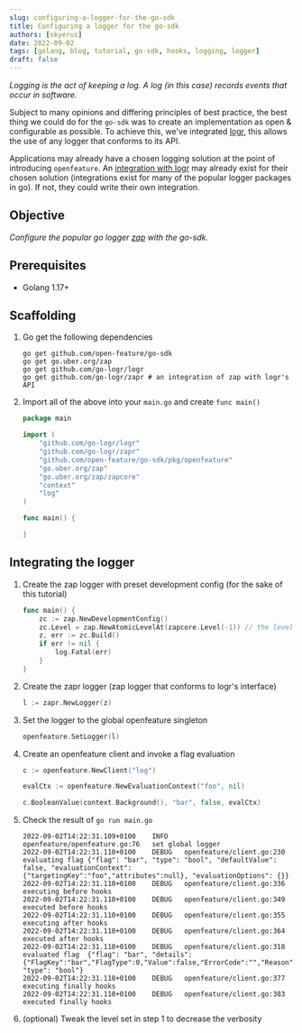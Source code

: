 ```yaml
---
slug: configuring-a-logger-for-the-go-sdk
title: Configuring a logger for the go-sdk
authors: [skyerus]
date: 2022-09-02
tags: [golang, blog, tutorial, go-sdk, hooks, logging, logger]
draft: false
---
```


_Logging is the act of keeping a log. A log (in this case) records events that occur in software._

Subject to many opinions and differing principles of best practice, the best thing we could do for the `go-sdk` was
to create an implementation as open & configurable as possible. To achieve this, we've integrated [logr](https://github.com/go-logr/logr),
this allows the use of any logger that conforms to its API.

Applications may already have a chosen logging solution at the point of introducing `openfeature`. An [integration with logr](https://github.com/go-logr/logr#implementations-non-exhaustive)
may already exist for their chosen solution (integrations exist for many of the popular logger packages in go). If not, they could write their own integration.

<!--truncate-->

## Objective

_Configure the popular go logger [zap](https://github.com/uber-go/zap) with the go-sdk._

## Prerequisites

- Golang 1.17+

## Scaffolding

1. Go get the following dependencies

   ```shell
   go get github.com/open-feature/go-sdk
   go get go.uber.org/zap
   go get github.com/go-logr/logr
   go get github.com/go-logr/zapr # an integration of zap with logr's API
   ```

2. Import all of the above into your `main.go` and create `func main()`

   ```go
   package main

   import (
       "github.com/go-logr/logr"
       "github.com/go-logr/zapr"
       "github.com/open-feature/go-sdk/pkg/openfeature"
       "go.uber.org/zap"
       "go.uber.org/zap/zapcore"
       "context"
       "log"
   )

   func main() {

   }
   ```

## Integrating the logger

1. Create the zap logger with preset development config (for the sake of this tutorial)

   ```go
   func main() {
       zc := zap.NewDevelopmentConfig()
       zc.Level = zap.NewAtomicLevelAt(zapcore.Level(-1)) // the level here decides the verbosity of our logs
       z, err := zc.Build()
       if err != nil {
           log.Fatal(err)
       }
   }
   ```

2. Create the zapr logger (zap logger that conforms to logr's interface)

   ```go
   l := zapr.NewLogger(z)
   ```

3. Set the logger to the global openfeature singleton

   ```go
   openfeature.SetLogger(l)
   ```

4. Create an openfeature client and invoke a flag evaluation

   ```go
   c := openfeature.NewClient("log")

   evalCtx := openfeature.NewEvaluationContext("foo", nil)

   c.BooleanValue(context.Background(), "bar", false, evalCtx)
   ```

5. Check the result of `go run main.go`

   ```shell
   2022-09-02T14:22:31.109+0100    INFO    openfeature/openfeature.go:76   set global logger
   2022-09-02T14:22:31.110+0100    DEBUG   openfeature/client.go:230       evaluating flag {"flag": "bar", "type": "bool", "defaultValue": false, "evaluationContext": {"targetingKey":"foo","attributes":null}, "evaluationOptions": {}}
   2022-09-02T14:22:31.110+0100    DEBUG   openfeature/client.go:336       executing before hooks
   2022-09-02T14:22:31.110+0100    DEBUG   openfeature/client.go:349       executed before hooks
   2022-09-02T14:22:31.110+0100    DEBUG   openfeature/client.go:355       executing after hooks
   2022-09-02T14:22:31.110+0100    DEBUG   openfeature/client.go:364       executed after hooks
   2022-09-02T14:22:31.110+0100    DEBUG   openfeature/client.go:318       evaluated flag  {"flag": "bar", "details": {"FlagKey":"bar","FlagType":0,"Value":false,"ErrorCode":"","Reason":"","Variant":""}, "type": "bool"}
   2022-09-02T14:22:31.110+0100    DEBUG   openfeature/client.go:377       executing finally hooks
   2022-09-02T14:22:31.110+0100    DEBUG   openfeature/client.go:383       executed finally hooks
   ```

6. (optional) Tweak the level set in step 1 to decrease the verbosity
